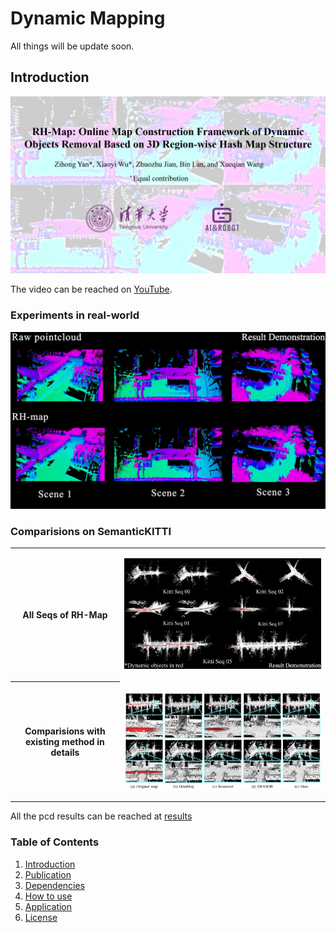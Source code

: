 # Dynamic Mapping
All things will be update soon.
## Introduction

<p align="center">
<a href="https://www.youtube.com/watch?v=J88xo2M3X6A&t=12s
" target="_blank"><img src="doc/RH-Map.png"
alt="RH-Map short introduction video" width="750" /></a>
</p>

The video can be reached on [YouTube](https://www.youtube.com/watch?v=J88xo2M3X6A&t=12s).

### Experiments in real-world
<p align="center">
  <img src="doc/real-exp.png" alt="animated" width="750" />
</p>

### Comparisions on SemanticKITTI
<table>
<tr>
    <th>All Seqs of RH-Map</th>
        <td><p align="center"><img src="doc/KITTI_results.png" alt="animated"/></p>
        </td>
</tr>
<tr>
    <th>Comparisions with existing method in details</th>
        <td><p align="center"><img src="doc/comparisions.png" alt="animated"/></p>
</tr>
</table>


All the pcd results can be reached at [results](https://drive.google.com/drive/folders/1bhhVIdqCIDsI3Jz2mEWbTN1ngprhLmBL?usp=sharing)

### Table of Contents
1. [Introduction](#RH-Map:-Online-Map-Construction-Framework-of-Dynamic-Objects-Removal-Based-on-3D-Region-wise-Hash-Map-Structure)
2. [Publication](#Publication)
3. [Dependencies](#Dependencies)
4. [How to use](#How-to-use)
5. [Application](#Application)
6. [License](#License)
